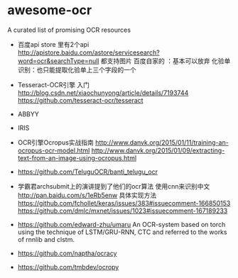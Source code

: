 # awesome-ocr
 A curated list of promising OCR resources


* 百度api store 里有2个api
http://apistore.baidu.com/astore/servicesearch?word=ocr&searchType=null
都支持图片
百度自家的 ：基本可以放弃
化验单识别：也只能提取化验单上三个字段的一个
* Tesseract-OCR引擎 入门
http://blog.csdn.net/xiaochunyong/article/details/7193744
https://github.com/tesseract-ocr/tesseract
* ABBYY
* IRIS
* OCR引擎Ocropus实战指南
http://www.danvk.org/2015/01/11/training-an-ocropus-ocr-model.html
http://www.danvk.org/2015/01/09/extracting-text-from-an-image-using-ocropus.html

* https://github.com/TeluguOCR/banti_telugu_ocr
* 学霸君archsubmit上的演讲提到了他们的ocr算法 使用cnn来识别中文 http://pan.baidu.com/s/1eRb5enw
具体实现方法
https://github.com/fchollet/keras/issues/383#issuecomment-166850153
https://github.com/dmlc/mxnet/issues/1023#issuecomment-167189233
* https://github.com/edward-zhu/umaru
An OCR-system based on torch using the technique of LSTM/GRU-RNN, CTC and referred to the works of rnnlib and clstm.
* https://github.com/naptha/ocracy
* https://github.com/tmbdev/ocropy
